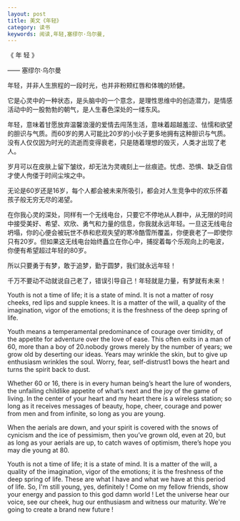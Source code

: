 ```yaml
---
layout: post
title: 美文《年轻》
category: 读书
keywords: 阅读,年轻,塞缪尔·乌尔曼,
---
```


《 年 轻 》

—— 塞缪尔·乌尔曼

年轻，并非人生旅程的一段时光，也并非粉颊红唇和体魄的矫健。

它是心灵中的一种状态，是头脑中的一个意念，是理性思维中的创造潜力，是情感活动中的一股勃勃的朝气，是人生春色深处的一缕东风。

年轻，意味着甘愿放弃温馨浪漫的爱情去闯荡生活，意味着超越羞涩、怯懦和欲望的胆识与气质。而60岁的男人可能比20岁的小伙子更多地拥有这种胆识与气质。没有人仅仅因为时光的流逝而变得衰老，只是随着理想的毁灭，人类才出现了老人。

岁月可以在皮肤上留下皱纹，却无法为灵魂刻上一丝痕迹。忧虑、恐惧、缺乏自信才使人佝偻于时间尘埃之中。

无论是60岁还是16岁，每个人都会被未来所吸引，都会对人生竞争中的欢乐怀着孩子般无穷无尽的渴望。

在你我心灵的深处，同样有一个无线电台，只要它不停地从人群中，从无限的时间中接受美好、希望、欢欣、勇气和力量的信息，你我就永远年轻。一旦这无线电台坍塌，你的心便会被玩世不恭和悲观失望的寒冷酷雪所覆盖，你便衰老了—即使你只有20岁。但如果这无线电台始终矗立在你心中，捕捉着每个乐观向上的电波，你便有希望超过年轻的80岁。

所以只要勇于有梦，敢于追梦，勤于圆梦，我们就永远年轻！

千万不要动不动就说自己老了，错误引导自己！年轻就是力量，有梦就有未来！


Youth is not a time of life; it is a state of mind. It is not a matter of rosy cheeks, red lips and supple knees. It is a matter of the will, a quality of the imagination, vigor of the emotions; it is the freshness of the deep spring of life.

Youth means a temperamental predominance of courage over timidity, of the appetite for adventure over the love of ease. This often exits in a man of 60, more than a boy of 20.nobody grows merely by the number of years; we grow old by deserting our ideas. Years may wrinkle the skin, but to give up enthusiasm wrinkles the soul. Worry, fear, self-distrust1 bows the heart and turns the spirit back to dust.

Whether 60 or 16, there is in every human being’s heart the lure of wonders, the unfailing childlike appetite of what’s next and the joy of the game of living. In the center of your heart and my heart there is a wireless station; so long as it receives messages of beauty, hope, cheer, courage and power from men and from infinite, so long as you are young.

When the aerials are down, and your spirit is covered with the snows of cynicism and the ice of pessimism, then you’ve grown old, even at 20, but as long as your aerials are up, to catch waves of optimism, there’s hope you may die young at 80.

Youth is not a time of life; it is a state of mind. It is a matter of the will, a quality of the imagination, vigor of the emotions; it is the freshness of the deep spring of life. These are what I have and what we have at this period of life. So, I'm still young, yes, definitely ! Come on my fellow friends, show your energy and passion to this god damn world ! Let the universe hear our voice, see our cheek, hug our enthusiasm and witness our maturity. We're going to create a brand new future !